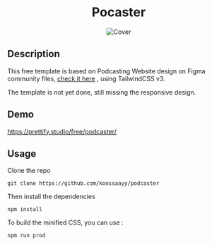 <h1 align="center">Pocaster</h1>
<p align="center">
  <img  src="https://prettify.studio/free/podcaster/cover.png" alt="Cover">
</p>

## Description
This free template is based on Podcasting Website design on Figma community files, [check it here](https://www.figma.com/community/file/1075027476640890753) , using TailwindCSS v3.

The template is not yet done, still missing the responsive design. 

## Demo 
https://prettify.studio/free/podcaster/

## Usage 
Clone the repo
```
git clone https://github.com/koossaayy/podcaster
```
Then install the dependencies 

```
npm install 
```

To build the minified CSS, you can use : 
```
npm run prod 
```
